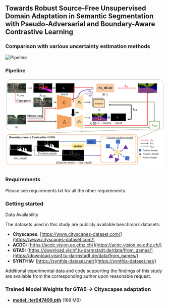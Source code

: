 ## Towards Robust Source-Free Unsupervised Domain Adaptation in Semantic Segmentation with Pseudo-Adversarial and Boundary-Aware Contrastive Learning

### Comparison with various uncertainty estimation methods
![Pipeline](fig7.png)
### Pipeline
![Pipeline](fig3.png)
### Requirements
Please see requirements.txt for all the other requirements.

### Getting started
Data Availability

The datasets used in this study are publicly available benchmark datasets:  

- **Cityscapes:** [https://www.cityscapes-dataset.com/](https://www.cityscapes-dataset.com/)  
- **ACDC:** [https://acdc.vision.ee.ethz.ch/](https://acdc.vision.ee.ethz.ch/)  
- **GTA5:** [https://download.visinf.tu-darmstadt.de/data/from_games/](https://download.visinf.tu-darmstadt.de/data/from_games/)  
- **SYNTHIA:** [https://synthia-dataset.net/](https://synthia-dataset.net/)  

Additional experimental data and code supporting the findings of this study are available from the corresponding author upon reasonable request.

### Trained Model Weights for GTA5 → Cityscapes adaptation
- **[model_iter047499.pth](https://github.com/tongyihang/tongyihang/releases/download/Tag_version/model_iter047499.pth)** (168 MB)




